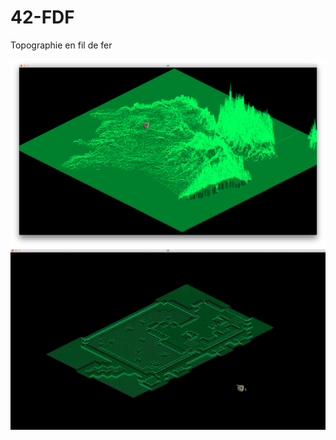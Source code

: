 # 42-FDF

Topographie en fil de fer

![screenshot](fdffrance.png?raw=true)
![](https://raw.githubusercontent.com/jonathaninacio/42-FDF/master/nyan.gif)
